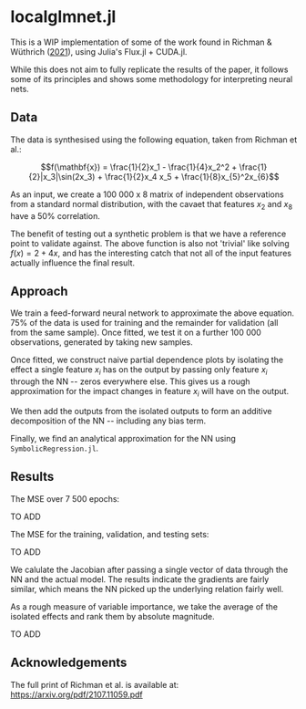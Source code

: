 # localglmnet.jl
This is a WIP implementation of some of the work found in Richman &amp; Wüthrich ([2021](https://arxiv.org/pdf/2107.11059.pdf)), using Julia's Flux.jl + CUDA.jl.

While this does not aim to fully replicate the results of the paper, it follows some of its principles and shows some methodology for interpreting neural nets.

## Data

The data is synthesised using the following equation, taken from Richman et al.:

$$f(\mathbf{x}) = \frac{1}{2}x_1 - \frac{1}{4}x_2^2 + \frac{1}{2}|x_3|\sin(2x_3) + \frac{1}{2}x_4 x_5 + \frac{1}{8}x_{5}^2x_{6}$$

As an input, we create a 100 000 x 8 matrix of independent observations from a standard normal distribution, with the cavaet that features $x_2$ and $x_8$ have a 50% correlation.

The benefit of testing out a synthetic problem is that we have a reference point to validate against. The above function is also not 'trivial' like solving $f(x) = 2 + 4x$, and has the interesting catch that not all of the input features actually influence the final result.

## Approach

We train a feed-forward neural network to approximate the above equation. 75% of the data is used for training and the remainder for validation (all from the same sample). Once fitted, we test it on a further 100 000 observations, generated by taking new samples.

Once fitted, we construct naive partial dependence plots by isolating the effect a single feature $x_i$ has on the output by passing only feature $x_i$ through the NN -- zeros everywhere else. This gives us a rough approximation for the impact changes in feature $x_i$ will have on the output.

We then add the outputs from the isolated outputs to form an additive decomposition of the NN -- including any bias term.

Finally, we find an analytical approximation for the NN using `SymbolicRegression.jl`.

## Results

The MSE over 7 500 epochs:

TO ADD

The MSE for the training, validation, and testing sets:

TO ADD

We calulate the Jacobian after passing a single vector of data through the NN and the actual model. The results indicate the gradients are fairly similar, which means the NN picked up the underlying relation fairly well.

As a rough measure of variable importance, we take the average of the isolated effects and rank them by absolute magnitude.

TO ADD
## Acknowledgements

The full print of Richman et al. is available at: https://arxiv.org/pdf/2107.11059.pdf
